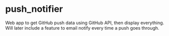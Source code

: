 # push_notifier
Web app to get GitHub push data using GitHub API, then display everything. Will later include a feature to email notify every time a push goes through.
